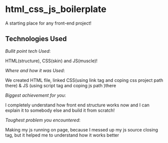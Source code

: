 # html_css_js_boilerplate
A starting place for any front-end project!

## Technologies Used

*Bullit point tech Used*:

HTML(structure), CSS(skin) and JS(muscle)!

 *Where and how it was Used*:

We created HTML file, linked CSS(using link tag and coping css project path there) & JS (using script tag and coping js path )there

*Biggest achievement for you*:

I completely understand how front end structure works now and I can explain it to somebody else and build it from scratch!

*Toughest problem you encountered*:

Making my js running on page, because I messed up my js source closing tag, but it helped me to understand how it works better
